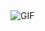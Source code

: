 <img src="[https://i.pinimg.com/originals/d9/32/f9/d932f98b1a9cf1873addb1ef55956434.gif](https://github.com/jenshobo/jenshobo/blob/main/ohF6aYeOQ-TZfnqyLAT8lVHgcc4=-1635745684.gif?raw=true)" alt="GIF">
